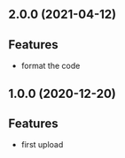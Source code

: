 ## 2.0.0 (2021-04-12)

## Features

- format the code

## 1.0.0 (2020-12-20)

## Features

- first upload